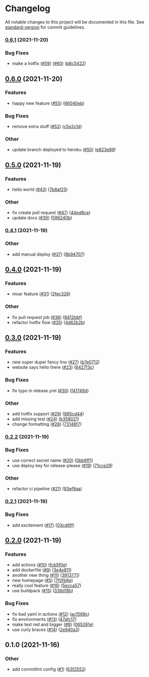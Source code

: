 # Changelog

All notable changes to this project will be documented in this file. See [standard-version](https://github.com/conventional-changelog/standard-version) for commit guidelines.

### [0.6.1](https://www.github.com/austinmitchem/eager-euler/compare/v0.6.0...v0.6.1) (2021-11-20)


### Bug Fixes

* make a hotfix ([#59](https://www.github.com/austinmitchem/eager-euler/issues/59)) ([#60](https://www.github.com/austinmitchem/eager-euler/issues/60)) ([b8c5422](https://www.github.com/austinmitchem/eager-euler/commit/b8c5422564b33845bdd08ee21f04b3cb9f7cd013))

## [0.6.0](https://www.github.com/austinmitchem/eager-euler/compare/v0.5.0...v0.6.0) (2021-11-20)


### Features

* happy new feature ([#55](https://www.github.com/austinmitchem/eager-euler/issues/55)) ([66040eb](https://www.github.com/austinmitchem/eager-euler/commit/66040eb80b25c9050abcab4a6f3f415476386f8d))


### Bug Fixes

* remove extra stuff ([#52](https://www.github.com/austinmitchem/eager-euler/issues/52)) ([c5e2c1d](https://www.github.com/austinmitchem/eager-euler/commit/c5e2c1d511fe578a4395e09fc9c5d2e5018d5213))


### Other

* update branch deployed to heroku ([#50](https://www.github.com/austinmitchem/eager-euler/issues/50)) ([e823e89](https://www.github.com/austinmitchem/eager-euler/commit/e823e89e3c22c42e8fc399735c3cf46d27235a0d))

## [0.5.0](https://www.github.com/austinmitchem/eager-euler/compare/v0.4.1...v0.5.0) (2021-11-19)


### Features

* hello world ([#43](https://www.github.com/austinmitchem/eager-euler/issues/43)) ([7b8af25](https://www.github.com/austinmitchem/eager-euler/commit/7b8af25cec7f287aaa6bf8995165ef3b179d53b3))


### Other

* fix create pull request ([#47](https://www.github.com/austinmitchem/eager-euler/issues/47)) ([44ed8ce](https://www.github.com/austinmitchem/eager-euler/commit/44ed8ce37e6bacd8ec42ece63af244f3e1b882ed))
* update docs ([#39](https://www.github.com/austinmitchem/eager-euler/issues/39)) ([596240b](https://www.github.com/austinmitchem/eager-euler/commit/596240b44297de899e8afd0c92f1e9c49be2241d))

### [0.4.1](https://www.github.com/austinmitchem/eager-euler/compare/v0.4.0...v0.4.1) (2021-11-19)


### Other

* add manual deploy ([#37](https://www.github.com/austinmitchem/eager-euler/issues/37)) ([8b94707](https://www.github.com/austinmitchem/eager-euler/commit/8b94707693b552ebb00f7994c6eec1b19caa7f4b))

## [0.4.0](https://www.github.com/austinmitchem/eager-euler/compare/v0.3.0...v0.4.0) (2021-11-19)


### Features

* moar feature ([#31](https://www.github.com/austinmitchem/eager-euler/issues/31)) ([2fec326](https://www.github.com/austinmitchem/eager-euler/commit/2fec326bebc2b682d96584403589da5796eb3e24))


### Other

* fix pull request job ([#36](https://www.github.com/austinmitchem/eager-euler/issues/36)) ([8412bbf](https://www.github.com/austinmitchem/eager-euler/commit/8412bbfba985da6344d03a1ab9bbbd34083d0049))
* refactor hotfix flow ([#35](https://www.github.com/austinmitchem/eager-euler/issues/35)) ([4d62b2b](https://www.github.com/austinmitchem/eager-euler/commit/4d62b2b936a08ca6c715735e6bade4fbeb3e987e))

## [0.3.0](https://www.github.com/austinmitchem/eager-euler/compare/v0.2.2...v0.3.0) (2021-11-19)


### Features

* new super duper fancy line ([#27](https://www.github.com/austinmitchem/eager-euler/issues/27)) ([b7e0712](https://www.github.com/austinmitchem/eager-euler/commit/b7e0712feeaa1b1d4afece4159fd3828fef1a8a9))
* website says hello there ([#23](https://www.github.com/austinmitchem/eager-euler/issues/23)) ([6427f3c](https://www.github.com/austinmitchem/eager-euler/commit/6427f3c72cdd6d1668565d878034205b863f246e))


### Bug Fixes

* fix typo in release.yml ([#30](https://www.github.com/austinmitchem/eager-euler/issues/30)) ([f41749d](https://www.github.com/austinmitchem/eager-euler/commit/f41749dc8680c8b66daaffa4efcfbb1f4768c573))


### Other

* add hotfix support ([#29](https://www.github.com/austinmitchem/eager-euler/issues/29)) ([885cd44](https://www.github.com/austinmitchem/eager-euler/commit/885cd444ecb8b6246440b8b9e9cc04f4c0b86fa6))
* add missing test ([#24](https://www.github.com/austinmitchem/eager-euler/issues/24)) ([b358021](https://www.github.com/austinmitchem/eager-euler/commit/b35802130be9083eef32dcc04704518f55f71e85))
* change formatting ([#28](https://www.github.com/austinmitchem/eager-euler/issues/28)) ([73146f7](https://www.github.com/austinmitchem/eager-euler/commit/73146f7bf077d844728fd08083fd2130b5eb9ec5))

### [0.2.2](https://www.github.com/austinmitchem/eager-euler/compare/v0.2.1...v0.2.2) (2021-11-19)


### Bug Fixes

* use correct secret name ([#20](https://www.github.com/austinmitchem/eager-euler/issues/20)) ([0bb6ff1](https://www.github.com/austinmitchem/eager-euler/commit/0bb6ff12ce2a77beda1f04a46979819fe6e006b8))
* use deploy key for release-please ([#19](https://www.github.com/austinmitchem/eager-euler/issues/19)) ([71cce29](https://www.github.com/austinmitchem/eager-euler/commit/71cce29f0634c47d087bc7af846eca913a7c8078))


### Other

* refactor ci pipeline ([#21](https://www.github.com/austinmitchem/eager-euler/issues/21)) ([93ef9aa](https://www.github.com/austinmitchem/eager-euler/commit/93ef9aa2cc7baae8557ef8f912dd41edb07d4882))

### [0.2.1](https://www.github.com/austinmitchem/eager-euler/compare/v0.2.0...v0.2.1) (2021-11-19)


### Bug Fixes

* add excitement ([#17](https://www.github.com/austinmitchem/eager-euler/issues/17)) ([03cd6ff](https://www.github.com/austinmitchem/eager-euler/commit/03cd6ff349b9895799f4b0c41ba9a71f1c6aef07))

## [0.2.0](https://www.github.com/austinmitchem/eager-euler/compare/v0.1.0...v0.2.0) (2021-11-19)


### Features

* add actions ([#10](https://www.github.com/austinmitchem/eager-euler/issues/10)) ([fcb5f0e](https://www.github.com/austinmitchem/eager-euler/commit/fcb5f0e6112b353f41eeafddbcf9551a549bb3d5))
* add dockerfile ([#9](https://www.github.com/austinmitchem/eager-euler/issues/9)) ([3e4e811](https://www.github.com/austinmitchem/eager-euler/commit/3e4e8115d755a43feda66c3a1d84e58d621bdbd2))
* another new thing ([#11](https://www.github.com/austinmitchem/eager-euler/issues/11)) ([3913771](https://www.github.com/austinmitchem/eager-euler/commit/391377185c34a35a6d81a4848d13cb7cdc227dc3))
* new homepage ([#5](https://www.github.com/austinmitchem/eager-euler/issues/5)) ([7f0fb6e](https://www.github.com/austinmitchem/eager-euler/commit/7f0fb6e99a2904d42f22c2088ac63f22948c533b))
* really cool feature ([#16](https://www.github.com/austinmitchem/eager-euler/issues/16)) ([5ecca57](https://www.github.com/austinmitchem/eager-euler/commit/5ecca57fbf6df22f392f87d02f83b1cb3c976515))
* use buildpack ([#15](https://www.github.com/austinmitchem/eager-euler/issues/15)) ([336d18b](https://www.github.com/austinmitchem/eager-euler/commit/336d18be772a4ae28ad2b74775f65c4ef2096feb))


### Bug Fixes

* fix bad yaml in actions ([#12](https://www.github.com/austinmitchem/eager-euler/issues/12)) ([ac1568c](https://www.github.com/austinmitchem/eager-euler/commit/ac1568c6ba87a75fa2d48942043c60e003661ca2))
* fix environments ([#13](https://www.github.com/austinmitchem/eager-euler/issues/13)) ([47afc17](https://www.github.com/austinmitchem/eager-euler/commit/47afc175810c6ab0099ee282870a9bb735de7baa))
* make text red and bigger ([#8](https://www.github.com/austinmitchem/eager-euler/issues/8)) ([065261e](https://www.github.com/austinmitchem/eager-euler/commit/065261ed7d1eb3f784d74ed83349ce63bf51783d))
* use curly braces ([#14](https://www.github.com/austinmitchem/eager-euler/issues/14)) ([2e940a3](https://www.github.com/austinmitchem/eager-euler/commit/2e940a332d1096e65a764bae72685f8e4ae211a2))

## 0.1.0 (2021-11-16)


### Other

* add commitlint config ([#1](https://github.com/austinmitchem/eager-euler/issues/1)) ([63f2552](https://github.com/austinmitchem/eager-euler/commit/63f2552b27c2c58588aaa3fc4ca2d6416ab85ed0))
